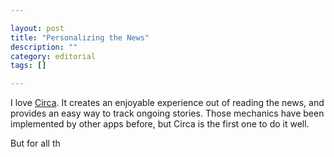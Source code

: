```yaml
---

layout: post
title: "Personalizing the News"
description: ""
category: editorial
tags: []

---
```


I love [Circa](http://cir.ca/). It creates an enjoyable experience out of reading the news, and provides an easy way to track ongoing stories. Those mechanics have been implemented by other apps before, but Circa is the first one to do it well.

But for all th

